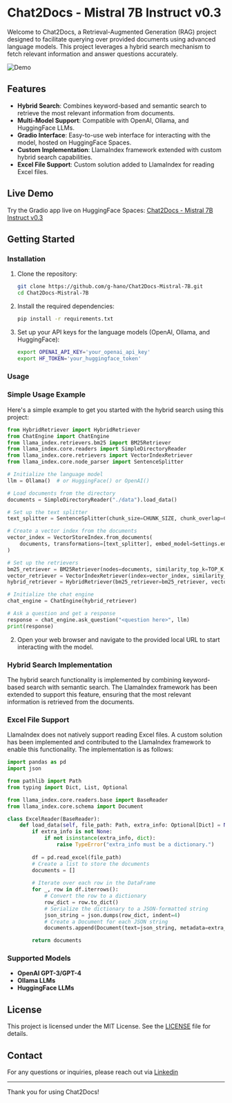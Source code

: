# Chat2Docs - Mistral 7B Instruct v0.3

Welcome to Chat2Docs, a Retrieval-Augmented Generation (RAG) project designed to facilitate querying over provided documents using advanced language models. This project leverages a hybrid search mechanism to fetch relevant information and answer questions accurately.

![Demo](https://huggingface.co/spaces/Chan-Y/Chat2Docs-Mistral-7B-Instruct-v0.3/resolve/main/demo.gif)

## Features

- **Hybrid Search**: Combines keyword-based and semantic search to retrieve the most relevant information from documents.
- **Multi-Model Support**: Compatible with OpenAI, Ollama, and HuggingFace LLMs.
- **Gradio Interface**: Easy-to-use web interface for interacting with the model, hosted on HuggingFace Spaces.
- **Custom Implementation**: LlamaIndex framework extended with custom hybrid search capabilities.
- **Excel File Support**: Custom solution added to LlamaIndex for reading Excel files.

## Live Demo

Try the Gradio app live on HuggingFace Spaces: [Chat2Docs - Mistral 7B Instruct v0.3](https://huggingface.co/spaces/Chan-Y/Chat2Docs-Mistral-7B-Instruct-v0.3)

## Getting Started

### Installation

1. Clone the repository:
    ```sh
    git clone https://github.com/g-hano/Chat2Docs-Mistral-7B.git
    cd Chat2Docs-Mistral-7B
    ```

2. Install the required dependencies:
    ```sh
    pip install -r requirements.txt
    ```

3. Set up your API keys for the language models (OpenAI, Ollama, and HuggingFace):
    ```sh
    export OPENAI_API_KEY='your_openai_api_key'
    export HF_TOKEN='your_huggingface_token'
    ```

### Usage

### Simple Usage Example

Here's a simple example to get you started with the hybrid search using this project:

```python
from HybridRetriever import HybridRetriever
from ChatEngine import ChatEngine
from llama_index.retrievers.bm25 import BM25Retriever 
from llama_index.core.readers import SimpleDirectoryReader
from llama_index.core.retrievers import VectorIndexRetriever
from llama_index.core.node_parser import SentenceSplitter

# Initialize the language model
llm = Ollama()  # or HuggingFace() or OpenAI()

# Load documents from the directory
documents = SimpleDirectoryReader("./data").load_data()

# Set up the text splitter
text_splitter = SentenceSplitter(chunk_size=CHUNK_SIZE, chunk_overlap=CHUNK_OVERLAP)

# Create a vector index from the documents
vector_index = VectorStoreIndex.from_documents(
    documents, transformations=[text_splitter], embed_model=Settings.embed_model, show_progress=True
)

# Set up the retrievers
bm25_retriever = BM25Retriever(nodes=documents, similarity_top_k=TOP_K, tokenizer=text_splitter.split_text)
vector_retriever = VectorIndexRetriever(index=vector_index, similarity_top_k=TOP_K)
hybrid_retriever = HybridRetriever(bm25_retriever=bm25_retriever, vector_retriever=vector_retriever)

# Initialize the chat engine
chat_engine = ChatEngine(hybrid_retriever)

# Ask a question and get a response
response = chat_engine.ask_question("<question here>", llm)
print(response)
```
2. Open your web browser and navigate to the provided local URL to start interacting with the model.

### Hybrid Search Implementation

The hybrid search functionality is implemented by combining keyword-based search with semantic search. The LlamaIndex framework has been extended to support this feature, ensuring that the most relevant information is retrieved from the documents.

### Excel File Support

LlamaIndex does not natively support reading Excel files. A custom solution has been implemented and contributed to the LlamaIndex framework to enable this functionality. The implementation is as follows:

```python
import pandas as pd
import json

from pathlib import Path
from typing import Dict, List, Optional

from llama_index.core.readers.base import BaseReader
from llama_index.core.schema import Document

class ExcelReader(BaseReader):
    def load_data(self, file_path: Path, extra_info: Optional[Dict] = None) -> List[Document]:
        if extra_info is not None:
            if not isinstance(extra_info, dict):
                raise TypeError("extra_info must be a dictionary.")
            
        df = pd.read_excel(file_path)
        # Create a list to store the documents
        documents = []
         
        # Iterate over each row in the DataFrame
        for _, row in df.iterrows():
            # Convert the row to a dictionary
            row_dict = row.to_dict()
            # Serialize the dictionary to a JSON-formatted string
            json_string = json.dumps(row_dict, indent=4)
            # Create a Document for each JSON string
            documents.append(Document(text=json_string, metadata=extra_info))

        return documents
```
### Supported Models

- **OpenAI GPT-3/GPT-4**
- **Ollama LLMs**
- **HuggingFace LLMs**

## License

This project is licensed under the MIT License. See the [LICENSE](LICENSE) file for details.

## Contact

For any questions or inquiries, please reach out via [Linkedin](https://www.linkedin.com/in/chanyalcin/)

---

Thank you for using Chat2Docs!
